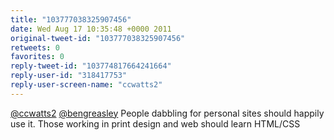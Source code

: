 ```yaml
---
title: "103777038325907456"
date: Wed Aug 17 10:35:48 +0000 2011
original-tweet-id: "103777038325907456"
retweets: 0
favorites: 0
reply-tweet-id: "103774817664241664"
reply-user-id: "318417753"
reply-user-screen-name: "ccwatts2"
---
```

<a href="https://twitter.com/ccwatts2">@ccwatts2</a> <a href="https://twitter.com/bengreasley">@bengreasley</a> People dabbling for personal sites should happily use it. Those working in print design and web should learn HTML/CSS
